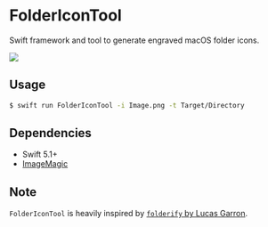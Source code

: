 # FolderIconTool

Swift framework and tool to generate engraved macOS folder icons.

![](https://github.com/pvieito/FolderIconTool/raw/master/Documentation/README.png)

## Usage

```bash
$ swift run FolderIconTool -i Image.png -t Target/Directory
```

## Dependencies

- Swift 5.1+
- [ImageMagic](http://www.imagemagick.org/)

## Note

`FolderIconTool` is heavily inspired by [`folderify` by Lucas Garron](https://github.com/lgarron/folderify).
